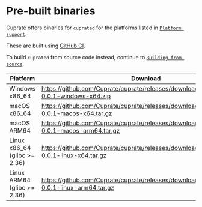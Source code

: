 # Pre-built binaries
Cuprate offers binaries for `cuprated` for the platforms listed in [`Platform support`](../platform.md).

These are built using [GitHub CI](https://github.com/Cuprate/cuprate/blob/main/.github/workflows/ci.yml).

To build `cuprated` from source code instead, continue to [`Building from source`](./source.md).

| Platform                     | Download |
|------------------------------|----------|
| Windows x86_64               | <https://github.com/Cuprate/cuprate/releases/download/v0.0.1/cuprated-0.0.1-windows-x64.zip>
| macOS x86_64                 | <https://github.com/Cuprate/cuprate/releases/download/v0.0.1/cuprated-0.0.1-macos-x64.tar.gz>
| macOS ARM64                  | <https://github.com/Cuprate/cuprate/releases/download/v0.0.1/cuprated-0.0.1-macos-arm64.tar.gz>
| Linux x86_64 (glibc >= 2.36) | <https://github.com/Cuprate/cuprate/releases/download/v0.0.1/cuprated-0.0.1-linux-x64.tar.gz>
| Linux ARM64 (glibc >= 2.36)  | <https://github.com/Cuprate/cuprate/releases/download/v0.0.1/cuprated-0.0.1-linux-arm64.tar.gz>
